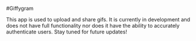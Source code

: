 #Giffygram

This app is used to upload and share gifs. It is currently in development and does not have full functionality nor does it have the ability to accurately authenticate users. Stay tuned for future updates!
